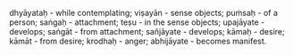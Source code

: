 dhyāyataḥ - while contemplating; viṣayān - sense objects; puṁsaḥ - of a person; saṅgaḥ - attachment; teṣu - in the sense objects; upajāyate - develops; saṅgāt - from attachment; sañjāyate - develops; kāmaḥ - desire; kāmāt - from desire; krodhaḥ - anger; abhijāyate - becomes manifest.